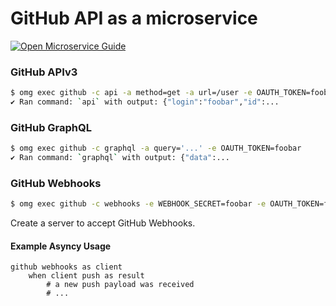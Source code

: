 # GitHub API as a microservice

[![Open Microservice Guide](https://img.shields.io/badge/OMG-enabled-brightgreen.svg?style=for-the-badge)](https://microservice.guide)


### GitHub APIv3
```sh
$ omg exec github -c api -a method=get -a url=/user -e OAUTH_TOKEN=foobar
✔ Ran command: `api` with output: {"login":"foobar","id":...
```

### GitHub GraphQL
```sh
$ omg exec github -c graphql -a query='...' -e OAUTH_TOKEN=foobar
✔ Ran command: `graphql` with output: {"data":...
```

### GitHub Webhooks
```sh
$ omg exec github -c webhooks -e WEBHOOK_SECRET=foobar -e OAUTH_TOKEN=foobar
```

Create a server to accept GitHub Webhooks.

#### Example Asyncy Usage
```storyscript
github webhooks as client
    when client push as result
        # a new push payload was received
        # ...
```
